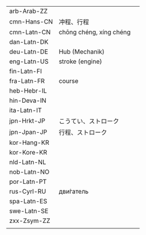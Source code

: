 | | | |
|-|-|-|
| arb-Arab-ZZ |  |  |
| cmn-Hans-CN | 冲程、行程 |  |
| cmn-Latn-CN | chōng chéng, xíng chéng |  |
| dan-Latn-DK |  |  |
| deu-Latn-DE | Hub (Mechanik) |  |
| eng-Latn-US | stroke (engine) |  |
| fin-Latn-FI |  |  |
| fra-Latn-FR | course |  |
| heb-Hebr-IL |  |  |
| hin-Deva-IN |  |  |
| ita-Latn-IT |  |  |
| jpn-Hrkt-JP | こうてい、ストローク |  |
| jpn-Jpan-JP | 行程、ストローク |  |
| kor-Hang-KR |  |  |
| kor-Kore-KR |  |  |
| nld-Latn-NL |  |  |
| nob-Latn-NO |  |  |
| por-Latn-PT |  |  |
| rus-Cyrl-RU | дви́гатель |  |
| spa-Latn-ES |  |  |
| swe-Latn-SE |  |  |
| zxx-Zsym-ZZ |  |  |
|  |  |  |
